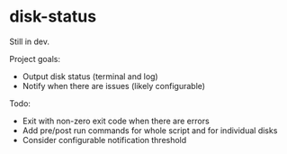 # disk-status

Still in dev.

Project goals:

* Output disk status (terminal and log)
* Notify when there are issues (likely configurable)

Todo:

* Exit with non-zero exit code when there are errors
* Add pre/post run commands for whole script and for individual disks
* Consider configurable notification threshold
